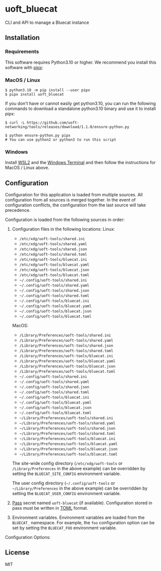 # uoft_bluecat

CLI and API to manage a Bluecat instance

## Installation

### Requirements

This software requires Python3.10 or higher.
We recommend you install this software with [pipx](https://pypa.github.io/pipx/):

### MacOS / Linux

```console
$ python3.10 -m pip install --user pipx
$ pipx install uoft_bluecat
```

If you don't have or cannot easily get python3.10, you can run the following commands to download a standalone python3.10 binary and use it to install pipx:

```console
$ curl -L https://github.com/uoft-networking/tools/releases/download/1.1.0/ensure-python.py

$ python ensure-python.py pipx
# You can use python2 or python3 to run this script

```

### Windows

Install [WSL2](https://learn.microsoft.com/en-us/windows/wsl/install) and the [Windows Terminal](https://apps.microsoft.com/store/detail/windows-terminal/9N0DX20HK701?hl=en-ca&gl=ca) and then follow the instructions for MacOS / Linux above.

## Configuration

Configuration for this application is loaded from multiple sources. All configuration from all sources is merged together. In the event of configuration conflicts, the configuration from the last source will take precedence.

Configuration is loaded from the following sources in order:

1. Configuration files in the following locations:
    Linux:
    - `/etc/xdg/uoft-tools/shared.ini`
    - `/etc/xdg/uoft-tools/shared.yaml`
    - `/etc/xdg/uoft-tools/shared.json`
    - `/etc/xdg/uoft-tools/shared.toml`
    - `/etc/xdg/uoft-tools/bluecat.ini`
    - `/etc/xdg/uoft-tools/bluecat.yaml`
    - `/etc/xdg/uoft-tools/bluecat.json`
    - `/etc/xdg/uoft-tools/bluecat.toml`
    - `~/.config/uoft-tools/shared.ini`
    - `~/.config/uoft-tools/shared.yaml`
    - `~/.config/uoft-tools/shared.json`
    - `~/.config/uoft-tools/shared.toml`
    - `~/.config/uoft-tools/bluecat.ini`
    - `~/.config/uoft-tools/bluecat.yaml`
    - `~/.config/uoft-tools/bluecat.json`
    - `~/.config/uoft-tools/bluecat.toml`

    MacOS:
    - `/Library/Preferences/uoft-tools/shared.ini`
    - `/Library/Preferences/uoft-tools/shared.yaml`
    - `/Library/Preferences/uoft-tools/shared.json`
    - `/Library/Preferences/uoft-tools/shared.toml`
    - `/Library/Preferences/uoft-tools/bluecat.ini`
    - `/Library/Preferences/uoft-tools/bluecat.yaml`
    - `/Library/Preferences/uoft-tools/bluecat.json`
    - `/Library/Preferences/uoft-tools/bluecat.toml`
    - `~/.config/uoft-tools/shared.ini`
    - `~/.config/uoft-tools/shared.yaml`
    - `~/.config/uoft-tools/shared.json`
    - `~/.config/uoft-tools/shared.toml`
    - `~/.config/uoft-tools/bluecat.ini`
    - `~/.config/uoft-tools/bluecat.yaml`
    - `~/.config/uoft-tools/bluecat.json`
    - `~/.config/uoft-tools/bluecat.toml`
    - `~/Library/Preferences/uoft-tools/shared.ini`
    - `~/Library/Preferences/uoft-tools/shared.yaml`
    - `~/Library/Preferences/uoft-tools/shared.json`
    - `~/Library/Preferences/uoft-tools/shared.toml`
    - `~/Library/Preferences/uoft-tools/bluecat.ini`
    - `~/Library/Preferences/uoft-tools/bluecat.yaml`
    - `~/Library/Preferences/uoft-tools/bluecat.json`
    - `~/Library/Preferences/uoft-tools/bluecat.toml`


    The site-wide config directory (`/etc/xdg/uoft-tools` or `/Library/Preferences` in the above example) can be overridden by setting the `BLUECAT_SITE_CONFIG` environment variable.

    The user config directory (`~/.config/uoft-tools` or `~/Library/Preferences` in the above example) can be overridden by setting the `BLUECAT_USER_CONFIG` environment variable.

2. [Pass](https://www.passwordstore.org/) secret named `uoft-bluecat` (if available). Configuration stored in pass must be written in [TOML](https://toml.io/en/) format.

3. Environment variables. Environment variables are loaded from the `BLUECAT_` namespace. For example, the `foo` configuration option can be set by setting the `BLUECAT_FOO` environment variable.

Configuration Options:
<!--
[[[cog 
import tasks.codegen as c; c.gen_conf_table('uoft_bluecat')
]]] -->
<!--[[[end]]] -->

## License

MIT